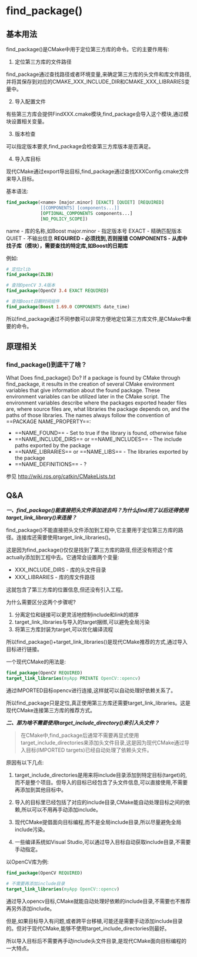 # find_package()

## 基本用法

find_package()是CMake中用于定位第三方库的命令。它的主要作用有:

1. 定位第三方库的文件路径

find_package通过查找路径或者环境变量,来确定第三方库的头文件和库文件路径,并将其保存到对应的CMAKE_XXX_INCLUDE_DIR和CMAKE_XXX_LIBRARIES变量中。

2. 导入配置文件

有些第三方库会提供FindXXX.cmake模块,find_package会导入这个模块,通过模块设置相关变量。

3. 版本检查

可以指定版本要求,find_package会检查第三方库版本是否满足。

4. 导入库目标

现代CMake通过export导出目标,find_package通过查找XXXConfig.cmake文件来导入目标。

基本语法:

```cmake
find_package(<name> [major.minor] [EXACT] [QUIET] [REQUIRED] 
             [[COMPONENTS] [components...]] 
             [OPTIONAL_COMPONENTS components...]
             [NO_POLICY_SCOPE])
```

 name - 库的名称,如Boost
 major.minor - 指定版本号
 EXACT - 精确匹配版本
 QUIET - 不输出信息
 **REQUIRED - 必须找到,否则报错**
 **COMPONENTS - 从库中找子库（模块），需要查找的特定库,如Boost的日期库**

例如:

```cmake
# 定位zlib
find_package(ZLIB) 

# 查找OpenCV 3.4版本 
find_package(OpenCV 3.4 EXACT REQUIRED)

# 查找Boost日期时间组件
find_package(Boost 1.69.0 COMPONENTS date_time)
```

所以find_package通过不同参数可以非常方便地定位第三方库文件,是CMake中重要的命令。



## 原理相关

### find_package()到底干了啥？

What Does find_package() Do?
If a package is found by CMake through find_package, it results in the creation of several CMake environment variables that give information about the found package. These environment variables can be utilized later in the CMake script. The environment variables describe where the packages exported header files are, where source files are, what libraries the package depends on, and the paths of those libraries. The names always follow the convention of ==PACKAGE NAME_PROPERTY==:

* ==NAME_FOUND== - Set to true if the library is found, otherwise false
* ==NAME_INCLUDE_DIRS== or ==NAME_INCLUDES== - The include paths exported by the package 
* ==NAME_LIBRARIES== or ==NAME_LIBS== - The libraries exported by the package
* ==NAME_DEFINITIONS== - ?

 参见 http://wiki.ros.org/catkin/CMakeLists.txt 



## Q&A

***一、find_package()能直接把头文件添加进去吗？为什么find完了以后还得使用target_link_library()来连接？***

find_package()不能直接把头文件添加到工程中,它主要用于定位第三方库的路径。连接库还需要使用target_link_libraries()。

这是因为find_package()仅仅是找到了第三方库的路径,但还没有把这个库actually添加到工程中去。它通常会设置两个变量:

- XXX_INCLUDE_DIRS - 库的头文件目录
- XXX_LIBRARIES - 库的库文件路径

这就包含了第三方库的位置信息,但还没有引入工程。

为什么需要区分这两个步骤呢?

1. 分离定位和链接可以更灵活地控制include和link的顺序
2. target_link_libraries与导入的target捆绑,可以避免全局污染
3. 将第三方库封装为target,可以优化编译流程

所以find_package()+target_link_libraries()是现代CMake推荐的方式,通过导入目标进行链接。

一个现代CMake的用法是:

```cmake
find_package(OpenCV REQUIRED) 
target_link_libraries(myApp PRIVATE OpenCV::opencv)
```

通过IMPORTED目标opencv进行连接,这样就可以自动处理好依赖关系了。

所以find_package只是定位,真正使用第三方库还需要target_link_libraries。这是现代CMake连接第三方库的推荐方式。

***二、那为啥不需要使用target_include_directory()来引入头文件？***

>在CMake中,find_package后通常不需要再显式使用target_include_directories来添加头文件目录,这是因为现代CMake通过导入目标(IMPORTED targets)已经自动处理了依赖头文件。

原因有以下几点:

1. target_include_directories是用来将include目录添加到特定目标(target)的,而不是整个项目。但导入的目标已经包含了头文件信息,可以直接使用,不需要再添加到其他目标中。

2. 导入的目标里已经包括了对应的include目录,CMake能自动处理目标之间的依赖,所以可以不用再手动添加include。

3. 现代CMake提倡面向目标编程,而不是全局include目录,所以尽量避免全局include污染。

4. 一些编译系统如Visual Studio,可以通过导入目标自动获取include目录,不需要手动指定。

以OpenCV库为例:

```cmake
find_package(OpenCV REQUIRED) 

# 不需要再添加include目录
target_link_libraries(myApp OpenCV::opencv)
```

通过导入opencv目标,CMake就能自动处理好依赖的include目录,不需要也不推荐再另外添加include。

但是,如果目标导入有问题,或者跨平台移植,可能还是需要手动添加include目录的。但对于现代CMake,能够不使用target_include_directories则最好。

所以导入目标后不需要再手动include头文件目录,是现代CMake面向目标编程的一大特点。